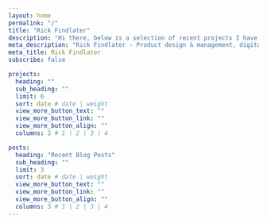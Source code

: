 ```yaml
---
layout: home
permalink: "/"
title: "Rick Findlater"
description: "Hi there, below is a selection of recent projects I have been a part of. My resume is available here and my contact details are here. I would love to hear from you!"
meta_description: "Rick Findlater - Product design & management, digital strategy, optimisation & leadership"
meta_title: Rick Findlater
subscribe: false

projects:
  heading: ""
  sub_heading: ""
  limit: 6
  sort: date # date | weight
  view_more_button_text: ""
  view_more_button_link: ""
  view_more_button_align: ""
  columns: 2 # 1 | 2 | 3 | 4

posts:
  heading: "Recent Blog Posts"
  sub_heading: ""
  limit: 3
  sort: date # date | weight
  view_more_button_text: ""
  view_more_button_link: ""
  view_more_button_align: ""
  columns: 3 # 1 | 2 | 3 | 4
---
```

